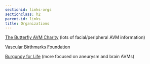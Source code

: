```yaml
---
sectionid: links-orgs
sectionclass: h2
parent-id: links
title: Organizations
---
```


<a href="http://www.butterflyavmcharity.org.uk/">The Butterfly AVM Charity</a> (lots of facial/peripheral AVM information)

<a href="https://birthmark.org/">Vascular Birthmarks Foundation</a>

<a href="http://burgundyforlife.org/">Burgundy for Life</a> (more focused on aneurysm and brain AVMs)
